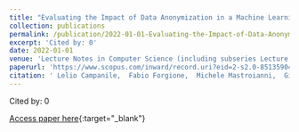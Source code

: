 ```yaml
---
title: "Evaluating the Impact of Data Anonymization in a Machine Learning Application"
collection: publications
permalink: /publication/2022-01-01-Evaluating-the-Impact-of-Data-Anonymization-in-a-Machine-Learning-Application
excerpt: 'Cited by: 0'
date: 2022-01-01
venue: 'Lecture Notes in Computer Science (including subseries Lecture Notes in Artificial Intelligence and Lecture Notes in Bioinformatics)'
paperurl: 'https://www.scopus.com/inward/record.uri?eid=2-s2.0-85135904907&doi=10.1007%2f978-3-031-10542-5_27&partnerID=40&md5=b550cf760c368d94894bd31b11163284'
citation: ' Lelio Campanile,  Fabio Forgione,  Michele Mastroianni,  Gianfranco Palmiero,  Carlo Sanghez, &quot;Evaluating the Impact of Data Anonymization in a Machine Learning Application.&quot; Lecture Notes in Computer Science (including subseries Lecture Notes in Artificial Intelligence and Lecture Notes in Bioinformatics), 2022.'
---
```

Cited by: 0

[Access paper here](https://www.scopus.com/inward/record.uri?eid=2-s2.0-85135904907&doi=10.1007%2f978-3-031-10542-5_27&partnerID=40&md5=b550cf760c368d94894bd31b11163284){:target="_blank"}
